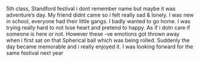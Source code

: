 5th class, Standford festival i dont remember name but maybe it was adventure’s day. My friend didnt came so i felt really sad & lonely. I was new in school, everyone had their little gangs. I badly wanted to go home. I was trying really hard to not lose heart and pretend to happy. As if i dotn care if someone is here or not. However these -ve emotions got thrown away when i first sat on that Spherical ball which was being rolled. Suddenly the day became memorable and i really enjoyed it. I was looking forward for the same festival next year 